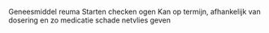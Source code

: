 Geneesmiddel reuma
Starten checken ogen
Kan op termijn, afhankelijk van dosering en zo medicatie schade netvlies geven